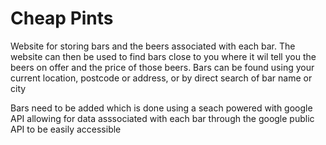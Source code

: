 # Cheap Pints

Website for storing bars and the beers associated with each bar. 
The website can then be used to find bars close to you where it wil tell you the beers on offer and the price of those beers.
Bars can be found using your current location, postcode or address, or by direct search of bar name or city

Bars need to be added which is done using a seach powered with google API allowing for data asssociated with each bar
through the google public API to be easily accessible
